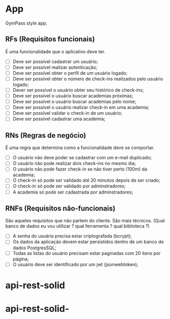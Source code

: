 # App

GymPass style app.

## RFs (Requisitos funcionais)

É uma funcionalidade que o aplicativo deve ter.

- [ ] Deve ser possível cadastrar um usuário;
- [ ] Deve ser possível realizar autenticação;
- [ ] Deve ser possível obter o perfil de um usuário logado;
- [ ] Deve ser possível obter o número de check-ins realizados pelo usuário logado;
- [ ] Dever ser possível o usuário obter seu histórico de check-ins;
- [ ] Deve ser possível o usuário buscar academias próximas;
- [ ] Deve ser possível o usuário buscar academias pelo nome;
- [ ] Deve ser possível o usuário realizar check-in em uma academia;
- [ ] Deve ser possível validar o check-in de um usuário;
- [ ] Deve ser possível cadastrar uma academia;

## RNs (Regras de negócio)

É uma regra que determina como a funcionalidade deve se comportar.

- [ ] O usuário não deve poder se cadastrar com um e-mail duplicado;
- [ ] O usuário não pode realizar dois check-ins no mesmo dia;
- [ ] O usuário não pode fazer check-in se não tiver perto (100m) da academia;
- [ ] O check-in só pode ser validado até 20 minutos depois de ser criado;
- [ ] O check-in só pode ser validado por adminstradores;
- [ ] A academia só pode ser cadastrada por adminstradores;

## RNFs (Requisitos não-funcionais)

São aqueles requisitos que não partem do cliente. São mais técnicos. (Qual banco de dados eu vou utilizar ? qual ferramenta ? qual biblioteca ?)

- [ ] A senha do usuária precisa estar criptografada (bcrypt);
- [ ] Os dados da aplicação devem estar persistidos dentro de um banco de dados PostgresSQL;
- [ ] Todas as listas do usuário precisam estar paginadas com 20 itens por página;
- [ ] O usuário deve ser identificado por um jwt (jsonwebtoken);
# api-rest-solid
# api-rest-solid-
